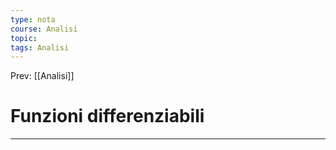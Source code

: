 ```yaml
---
type: nota
course: Analisi
topic: 
tags: Analisi
---
```


Prev: [[Analisi]]

# Funzioni differenziabili
---
